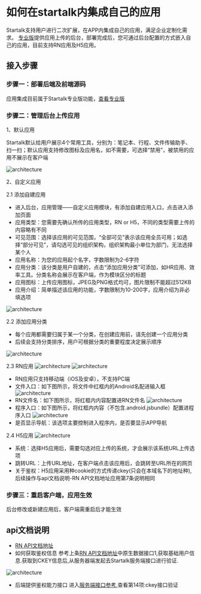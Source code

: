 # 如何在startalk内集成自己的应用

Startalk支持用户进行二次扩展，在APP内集成自己的应用，满足企业定制化需求。
[专业版](https://im.qunar.com)提供应用上传的后台，部署完成后，您可通过后台配置的方式嵌入自己的应用，目前支持RN应用及H5应用。

## 接入步骤
### 步骤一：部署后端及前端源码
应用集成目前属于Startalk专业版功能，[查看专业版](https://im.qunar.com)

### 步骤二：管理后台上传应用
1、默认应用


Startalk默认给用户展示4个常用工具，分别为：笔记本、行程、文件传输助手、扫一扫；默认应用支持修改图标及应用名，如不需要，可选择“禁用”，被禁用的应用不展示在客户端

![architecture](image/moren.png)

2、自定义应用


2.1 添加自建应用
-   进入后台，应用管理——自定义应用模块，有添加自建应用入口，点击进入添加页面
-   应用类型：您需要先确认所传的应用类型，RN or H5，不同的类型需要上传的内容略有不同
-   可见范围：选择该应用的可见范围，“全部可见”表示该应用全员可用；如选择“部分可见”，请勾选可见的组织架构，组织架构最小单位为部门，无法选择某个人
-   应用名称：为您的应用起个名字，字数限制为2-6字符
-   应用分类：该分类是用户自建的，点击“添加应用分类”可添加，如HR应用、效率工具。分类名称会展示在客户端，作为模块区分的标题
-   应用图标：上传应用图标，JPEG及PNG格式均可，图片限制不能超过512KB
-   应用介绍：简单描述该应用的功能，字数限制为10-200字，应用介绍为非必填选项 

![architecture](image/tianjia.png)

2.2 添加应用分类
-   每个应用都需要归属于某一个分类，在创建应用前，请先创建一个应用分类
-   后续会支持分类排序，用户可根据分类的重要程度决定展示顺序

![architecture](image/fenlei.png)

2.3 RN应用
![architecture](image/RN1.png)
![architecture](image/RN2.png)
-   RN应用只支持移动端（iOS及安卓），不支持PC端
-   文件入口：如下图所示，将文件中红框内的Android名配进输入框
![architecture](image/RNrukou.png)
-   RN文件名：如下图所示，将红框内内容配置进RN文件名
![architecture](image/RNwenjianming.png)
-   程序入口：如下图所示，将红框内内容（不包含.android.jsbundle）配置进程序入口
![architecture](image/RNcxrk.png)
-   是否显示导航：该选项主要控制进入程序内，是否要显示APP导航

2.4 H5应用
![architecture](image/webyy.png)
-   系统：选择H5应用后，需要勾选对应上传的系统，才会展示该系统URL上传选项
-   跳转URL：上传URL地址，在客户端点击该应用后，会跳转至URL所在的网页
-   关于鉴权：H5应用采用种cookie的方式传递ckey(只会在本域名下的地址种),后续操作与api文档说明-RN API文档地址应用第7条说明相同

### 步骤三：重启客户端，应用生效
后台修改或新建应用后，客户端需重启后才能生效


## api文档说明
-   [RN API文档地址](https://github.com/qunarcorp/qimrn/wiki/React-Native-EasyComPonents)
-   如何获取鉴权信息
参考上条[RN API文档地址](https://github.com/qunarcorp/qimrn/wiki/React-Native-EasyComPonents)中原生数据接口1,获取基础用户信息.获取到CKEY信息后,从服务器端发起去Startalk服务端接口进行验证.

![architecture](image/jianquan.png)

-   后端提供鉴权能力接口
进入[服务端接口参考](https://github.com/Bin0524/im_http_service_open/blob/master/doc/http_introduction.md),查看第14项:ckey接口验证



